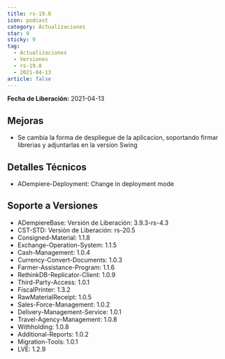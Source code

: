 ```yaml
---
title: rs-19.8
icon: podcast
category: Actualizaciones
star: 9
sticky: 9
tag:
  - Actualizaciones
  - Versiones
  - rs-19.8
  - 2021-04-13
article: false
---
```


**Fecha de Liberación:** 2021-04-13

## Mejoras

- Se cambia la forma de despliegue de la aplicacion, soportando firmar librerias y adjuntarlas en la version Swing

## Detalles Técnicos

- ADempiere-Deployment: Change in deployment mode

## Soporte a Versiones

- ADempiereBase: Versión de Liberación: 3.9.3-rs-4.3
- CST-STD: Versión de Liberación: rs-20.5
- Consigned-Material: 1.1.8
- Exchange-Operation-System: 1.1.5
- Cash-Management: 1.0.4
- Currency-Convert-Documents: 1.0.3
- Farmer-Assistance-Program: 1.1.6
- RethinkDB-Replicator-Client: 1.0.9
- Third-Party-Access: 1.0.1
- FiscalPrinter: 1.3.2
- RawMaterialReceipt: 1.0.5
- Sales-Force-Management: 1.0.2
- Delivery-Management-Service: 1.0.1
- Travel-Agency-Management: 1.0.8
- Withholding: 1.0.8
- Additional-Reports: 1.0.2
- Migration-Tools: 1.0.1
- LVE: 1.2.9
